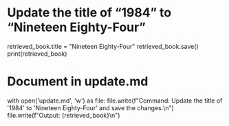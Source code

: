 # Update the title of “1984” to “Nineteen Eighty-Four”

retrieved_book.title = "Nineteen Eighty-Four"
retrieved_book.save()
print(retrieved_book)

# Document in update.md

with open('update.md', 'w') as file:
file.write(f"Command: Update the title of '1984' to 'Nineteen Eighty-Four' and save the changes.\n")
file.write(f"Output: {retrieved_book}\n")
